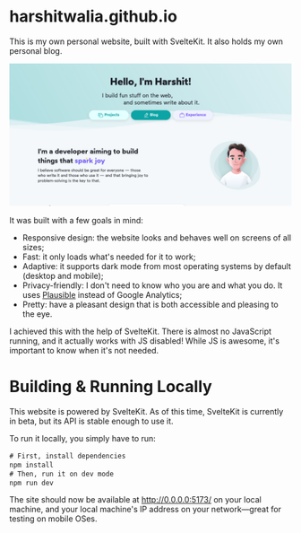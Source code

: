 
# harshitwalia.github.io 

This is my own personal website, built with SvelteKit. It also holds my own personal blog.

<p align="center">
    <img src="static/images/projects/personal-website-transparent.png" alt="Screenshot" />
</p>

It was built with a few goals in mind:

- Responsive design: the website looks and behaves well on screens of all sizes;
- Fast: it only loads what's needed for it to work;
- Adaptive: it supports dark mode from most operating systems by default (desktop and mobile);
- Privacy-friendly: I don't need to know who you are and what you do. It uses [Plausible](https://plausible.io/) instead of Google Analytics;
- Pretty: have a pleasant design that is both accessible and pleasing to the eye.


I achieved this with the help of SvelteKit. There is almost no JavaScript running, and it actually works with JS disabled! While JS is awesome, it's important to know when it's not needed.

# Building & Running Locally

This website is powered by SvelteKit. As of this time, SvelteKit is currently in beta, but its API is stable enough to use it.

To run it locally, you simply have to run:

```shell
# First, install dependencies
npm install
# Then, run it on dev mode
npm run dev
```

The site should now be available at http://0.0.0.0:5173/ on your local machine, and your local machine's IP address on your network—great for testing on mobile OSes.



